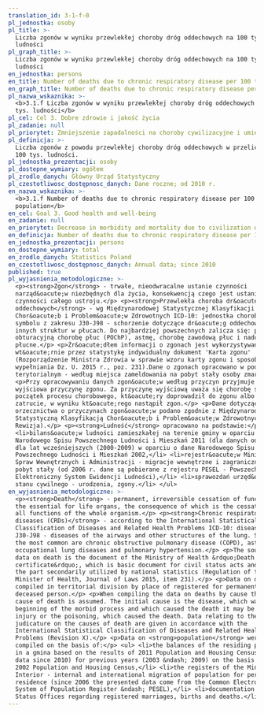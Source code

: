 ```yaml
---
translation_id: 3-1-f-0
pl_jednostka: osoby
pl_title: >-
  Liczba zgonów w wyniku przewlekłej choroby dróg oddechowych na 100 tys.
  ludności
pl_graph_title: >-
  Liczba zgonów w wyniku przewlekłej choroby dróg oddechowych na 100 tys.
  ludności
en_jednostka: persons
en_title: Number of deaths due to chronic respiratory disease per 100 thous. population
en_graph_title: Number of deaths due to chronic respiratory disease per 100 thous. population
pl_nazwa_wskaznika: >-
  <b>3.1.f Liczba zgonów w wyniku przewlekłej choroby dróg oddechowych na 100
  tys. ludności</b>
pl_cel: Cel 3. Dobre zdrowie i jakość życia
pl_zadanie: null
pl_priorytet: Zmniejszenie zapadalności na choroby cywilizacyjne i umieralności z ich powodu
pl_definicja: >-
  Liczba zgonów z powodu przewlekłej choroby dróg oddechowych w przeliczeniu na
  100 tys. ludności.
pl_jednostka_prezentacji: osoby
pl_dostepne_wymiary: ogółem
pl_zrodlo_danych: Główny Urząd Statystyczny
pl_czestotliwosc_dostępnosc_danych: Dane roczne; od 2010 r.
en_nazwa_wskaznika: >-
  <b>3.1.f Number of deaths due to chronic respiratory disease per 100 thous.
  population</b>
en_cel: Goal 3. Good health and well-being
en_zadanie: null
en_priorytet: Decrease in morbidity and mortality due to civilization diseases
en_definicja: Number of deaths due to chronic respiratory disease per 100 thous. population.
en_jednostka_prezentacji: persons
en_dostepne_wymiary: total
en_zrodlo_danych: Statistics Poland
en_czestotliwosc_dostępnosc_danych: Annual data; since 2010
published: true
pl_wyjasnienia_metodologiczne: >-
  <p><strong>Zgon</strong> - trwałe, nieodwracalne ustanie czynności
  narząd&oacute;w niezbędnych dla życia, konsekwencją czego jest ustanie
  czynności całego ustroju.</p> <p><strong>Przewlekła choroba dr&oacute;g
  oddechowych</strong> - wg Międzynarodowej Statystycznej Klasyfikacji
  Chor&oacute;b i Problem&oacute;w Zdrowotnych ICD-10: jednostka chorobowa o
  symbolu z zakresu J30-J98 - schorzenie dotyczące dr&oacute;g oddechowych i
  innych struktur w płucach. Do najbardziej powszechnych zalicza się: przewlekłą
  obturacyjną chorobę płuc (POChP), astmę, chorobę zawodową płuc i nadciśnienie
  płucne.</p> <p>Źr&oacute;dłem informacji o zgonach jest wykorzystywany
  wt&oacute;rnie przez statystykę indywidualny dokument 'Karta zgonu'
  (Rozporządzenie Ministra Zdrowia w sprawie wzoru karty zgonu i sposobu jej
  wypełniania Dz. U. 2015 r., poz. 231).Dane o zgonach opracowano w podziale
  terytorialnym - według miejsca zameldowania na pobyt stały osoby zmarłej.</p>
  <p>Przy opracowywaniu danych zgon&oacute;w według przyczyn przyjmuje się
  wyjściowa przyczynę zgonu. Za przyczynę wyjściową uważa się chorobę stanowiącą
  początek procesu chorobowego, kt&oacute;ry doprowadził do zgonu albo uraz czy
  zatrucie, w wyniku kt&oacute;rego nastąpił zgon.</p> <p>Dane dotyczące
  orzecznictwa o przyczynach zgon&oacute;w podano zgodnie z Międzynarodową
  Statystyczną Klasyfikacją Chor&oacute;b i Problem&oacute;w Zdrowotnych (X
  Rewizja).</p> <p><strong>Ludność</strong> opracowano na podstawie:</p> <ul>
  <li>bilans&oacute;w ludności zamieszkałej na terenie gminy w oparciu o dane
  Narodowego Spisu Powszechnego Ludności i Mieszkań 2011 (dla danych od 2010 r.)
  dla lat wcześniejszych (2000-2009) w oparciu o dane Narodowego Spisu
  Powszechnego Ludności i Mieszkań 2002,</li> <li>rejestr&oacute;w Ministerstwa
  Spraw Wewnętrznych i Administracji - migracje wewnętrzne i zagraniczne na
  pobyt stały (od 2006 r. dane są pobierane z rejestru PESEL - Powszechny
  Elektroniczny System Ewidencji Ludności),</li> <li>sprawozdań urzęd&oacute;w
  stanu cywilnego - urodzenia, zgony.</li> </ul>
en_wyjasnienia_metodologiczne: >-
  <p><strong>Death</strong> - permanent, irreversible cessation of functions of
  the essential for life organs, the consequence of which is the cessation of
  all functions of the whole organism.</p> <p><strong>Chronic respiratory
  diseases (CRDs)</strong> - according to the International Statistical
  Classification of Diseases and Related Health Problems ICD-10: disease symbol
  J30-J98 - diseases of the airways and other structures of the lung. Some of
  the most common are chronic obstructive pulmonary disease (COPD), asthma,
  occupational lung diseases and pulmonary hypertension.</p> <p>The source of
  data on death is the document of the Ministry of Health &rdquo;Death
  certificate&rdquo;, which is basic document for civil status acts and is in
  the part secondarily utilized by national statistics (Regulation of the
  Minister of Health, Journal of Laws 2015, item 231).</p> <p>Data on deaths are
  compiled in territorial division by place of registered for permanent stay of
  deceased person.</p> <p>When compiling the data on deaths by cause the initial
  cause of death is assumed. The initial cause is the disease, which was at the
  beginning of the morbid process and which caused the death it may be also the
  injury or the poisoning, which caused the death. Data relating to the
  judicature on the causes of death are given in accordance with the
  International Statistical Classification of Diseases and Related Health
  Problems (Revision X).</p> <p>Data on <strong>population</strong> were
  compiled on the basis of:</p> <ul> <li>the balances of the residing population
  in a gmina based on the results of 2011 Population and Housing Census (for
  data since 2010) for previous years (2003 &ndash; 2009) on the basis of the
  2002 Population and Housing Census,</li> <li>the registers of the Ministry of
  Interior - internal and international migration of population for permanent
  residence (since 2006 the presented data come from the Common Electronic
  System of Population Register &ndash; PESEL),</li> <li>documentation of Civil
  Status Offices regarding registered marriages, births and deaths.</li> </ul>
---
```

